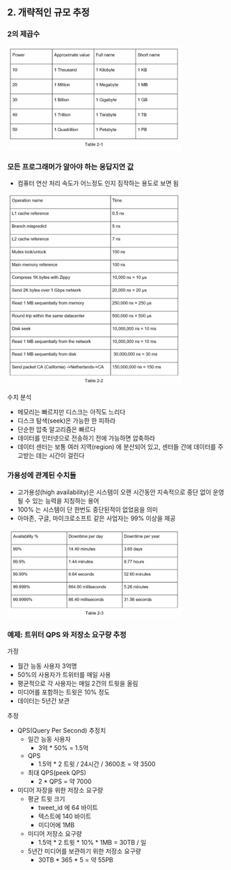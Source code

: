 ## 2. 개략적인 규모 추정

### 2의 제곱수

<img src="img/2-1.png" width="400px">

### 모든 프로그래머가 알아야 하는 응답지연 값
- 컴퓨터 연산 처리 속도가 어느정도 인지 짐작하는 용도로 보면 됨

<img src="img/2-2.png" width="400px">

수치 분석
- 메모리는 빠르지만 디스크는 아직도 느리다
- 디스크 탐색(seek)은 가능한 한 피하라
- 단순한 압축 알고리즘은 빠르다
- 데이터를 인터넷으로 전송하기 전에 가능하면 압축하라
- 데이터 센터는 보통 여러 지역(region) 에 분산되어 있고, 센터들 간에 데이터를 주고받는 데는 시간이 걸린다

### 가용성에 관계된 수치들
- 고가용성(high availability)은 시스템이 오랜 시간동안 지속적으로 중단 없이 운영될 수 있는 능력을 지칭하는 용어
- 100% 는 시스템이 단 한번도 중단된적이 없었음을 의미
- 아마존, 구글, 마이크로소프트 같은 사업자는 99% 이상을 제공

<img src="img/2-3.png" width="400px">

### 예제: 트위터 QPS 와 저장소 요구량 추정

가정
- 월간 능동 사용자 3억명
- 50%의 사용자가 트위터를 매일 사용
- 평균적으로 각 사용자는 매일 2건의 트윗을 올림
- 미디어를 포함하는 트윗은 10% 정도
- 데이터는 5년간 보관

추정
- QPS(Query Per Second) 추정치
  - 일간 능동 사용자
    - 3억 * 50% = 1.5억
  - QPS
    - 1.5억 * 2 트윗 / 24시간 / 3600초 = 약 3500
  - 최대 QPS(peek QPS)
    - 2 * QPS = 약 7000
- 미디어 자장을 위한 저장소 요구량
  - 평균 트윗 크기
    - tweet_id 에 64 바이트
    - 텍스트에 140 바이트
    - 미디어에 1MB
  - 미디어 저장소 요구량
    - 1.5억 * 2 트윗 * 10% * 1MB = 30TB / 일
  - 5년간 미디어를 보관하기 위한 저장소 요구량
    - 30TB * 365 * 5 = 약 55PB
